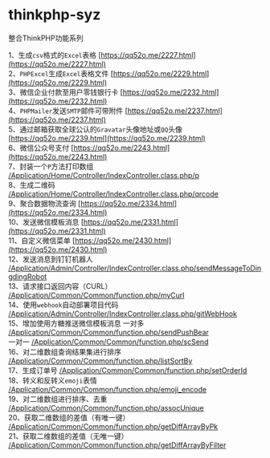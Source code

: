 # thinkphp-syz
整合ThinkPHP功能系列

1、生成`csv`格式的`Excel`表格 [https://qq52o.me/2227.html](https://qq52o.me/2227.html)  
2、`PHPExcel`生成`Excel`表格文件 [https://qq52o.me/2229.html](https://qq52o.me/2229.html)  
3、微信企业付款至用户零钱银行卡 [https://qq52o.me/2232.html](https://qq52o.me/2232.html)  
4、`PHPMailer`发送`SMTP`邮件可带附件 [https://qq52o.me/2237.html](https://qq52o.me/2237.html)  
5、通过邮箱获取全球公认的`Gravatar`头像地址或`QQ`头像 [https://qq52o.me/2239.html](https://qq52o.me/2239.html)  
6、微信公众号支付 [https://qq52o.me/2243.html](https://qq52o.me/2243.html)  
7、封装一个`P`方法打印数组 [/Application/Home/Controller/IndexController.class.php/p](https://github.com/sy-records/thinkphp-syz/blob/master/Application/Home/Controller/IndexController.class.php#L23)  
8、生成二维码 [/Application/Home/Controller/IndexController.class.php/qrcode](https://github.com/sy-records/thinkphp-syz/blob/master/Application/Home/Controller/IndexController.class.php#L12)  
9、聚合数据物流查询 [https://qq52o.me/2334.html](https://qq52o.me/2334.html)   
10、发送微信模板消息 [https://qq52o.me/2331.html](https://qq52o.me/2331.html)   
11、自定义微信菜单 [https://qq52o.me/2430.html](https://qq52o.me/2430.html)   
12、发送消息到钉钉机器人 [/Application/Admin/Controller/IndexController.class.php/sendMessageToDingdingRobot](https://github.com/sy-records/thinkphp-syz/blob/master/Application/Admin/Controller/IndexController.class.php#L45)   
13、请求接口返回内容（CURL） [/Application/Common/Common/function.php/myCurl](https://github.com/sy-records/thinkphp-syz/blob/master/Application/Common/Common/function.php#L186)   
14、使用`webhook`自动部署项目代码 [/Application/Admin/Controller/IndexController.class.php/gitWebHook](https://github.com/sy-records/thinkphp-syz/blob/master/Application/Admin/Controller/IndexController.class.php#L68)   
15、增加使用方糖推送微信模板消息 一对多 [/Application/Common/Common/function.php/sendPushBear](https://github.com/sy-records/thinkphp-syz/blob/master/Application/Common/Common/function.php#L242)   
 一对一 [/Application/Common/Common/function.php/scSend](https://github.com/sy-records/thinkphp-syz/blob/master/Application/Common/Common/function.php#L263)   
16、对二维数组查询结果集进行排序 [/Application/Common/Common/function.php/listSortBy](https://github.com/sy-records/thinkphp-syz/blob/master/Application/Common/Common/function.php#L294)   
17、生成订单号 [/Application/Common/Common/function.php/setOrderId](https://github.com/sy-records/thinkphp-syz/blob/master/Application/Common/Common/function.php#L327)   
18、转义和反转义`emoji`表情 [/Application/Common/Common/function.php/emoji_encode](https://github.com/sy-records/thinkphp-syz/blob/master/Application/Common/Common/function.php#L341)   
19、对二维数组进行排序、去重 [/Application/Common/Common/function.php/assocUnique](https://github.com/sy-records/thinkphp-syz/blob/master/Application/Common/Common/function.php#L221)   
20、获取二维数组的差值（有唯一键） [/Application/Common/Common/function.php/getDiffArrayByPk](https://github.com/sy-records/thinkphp-syz/blob/master/Application/Common/Common/function.php#L379)   
21、获取二维数组的差值（无唯一键） [/Application/Common/Common/function.php/getDiffArrayByFilter](https://github.com/sy-records/thinkphp-syz/blob/master/Application/Common/Common/function.php#L400)   
